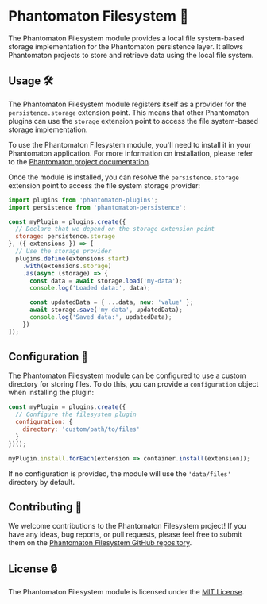 # Phantomaton Filesystem 💽

The Phantomaton Filesystem module provides a local file system-based storage implementation for the Phantomaton persistence layer. It allows Phantomaton projects to store and retrieve data using the local file system.

## Usage 🛠️

The Phantomaton Filesystem module registers itself as a provider for the `persistence.storage` extension point. This means that other Phantomaton plugins can use the `storage` extension point to access the file system-based storage implementation.

To use the Phantomaton Filesystem module, you'll need to install it in your Phantomaton application. For more information on installation, please refer to the [Phantomaton project documentation](https://github.com/phantomaton-ai/phantomaton#readme).

Once the module is installed, you can resolve the `persistence.storage` extension point to access the file system storage provider:

```javascript
import plugins from 'phantomaton-plugins';
import persistence from 'phantomaton-persistence';

const myPlugin = plugins.create({
  // Declare that we depend on the storage extension point
  storage: persistence.storage
}, ({ extensions }) => [
  // Use the storage provider
  plugins.define(extensions.start)
    .with(extensions.storage)
    .as(async (storage) => {
      const data = await storage.load('my-data');
      console.log('Loaded data:', data);

      const updatedData = { ...data, new: 'value' };
      await storage.save('my-data', updatedData);
      console.log('Saved data:', updatedData);
    })
]);
```

## Configuration 🔧

The Phantomaton Filesystem module can be configured to use a custom directory for storing files. To do this, you can provide a `configuration` object when installing the plugin:

```javascript
const myPlugin = plugins.create({
  // Configure the filesystem plugin
  configuration: {
    directory: 'custom/path/to/files'
  }
})();

myPlugin.install.forEach(extension => container.install(extension));
```

If no configuration is provided, the module will use the `'data/files'` directory by default.

## Contributing 🦄

We welcome contributions to the Phantomaton Filesystem project! If you have any ideas, bug reports, or pull requests, please feel free to submit them on the [Phantomaton Filesystem GitHub repository](https://github.com/phantomaton-ai/phantomaton-filesystem).

## License 🔒

The Phantomaton Filesystem module is licensed under the [MIT License](LICENSE).